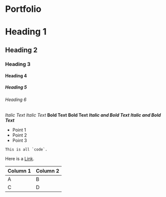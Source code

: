 # Portfolio

# Heading 1
## Heading 2
### Heading 3
#### Heading 4
##### Heading 5
###### Heading 6

*Italic Text*
_Italic Text_
**Bold Text**
__Bold Text__
***Italic and Bold Text***
___Italic and Bold Text___

- Point 1
- Point 2
- Point 3

``This is all `code`.``

Here is a [Link](https://example.com/ "Optional link title").

|Column 1|Column 2|
|--------|--------|
|    A    |    B    |
|    C    |    D    |
